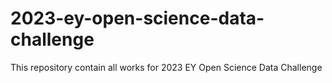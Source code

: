 # 2023-ey-open-science-data-challenge
This repository contain all works for 2023 EY Open Science Data Challenge
